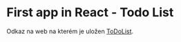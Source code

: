 # First app in React - Todo List

Odkaz na web na kterém je uložen [ToDoList](novotnytodolist.8u.cz).